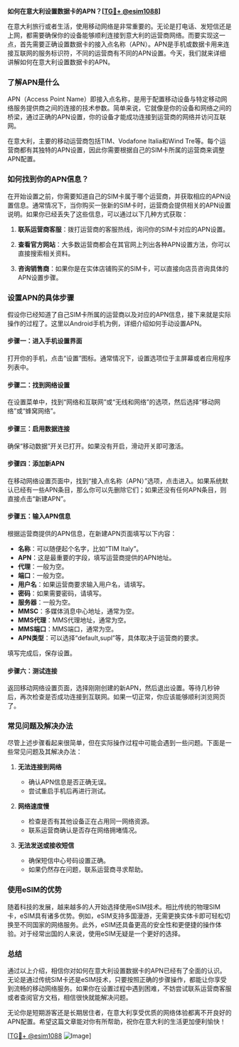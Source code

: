 **如何在意大利设置数据卡的APN？[[TG💪+ @esim1088](https://t.me/s/esim1088)]**

在意大利旅行或者生活，使用移动网络是非常重要的。无论是打电话、发短信还是上网，都需要确保你的设备能够顺利连接到意大利的运营商网络。而要实现这一点，首先需要正确设置数据卡的接入点名称（APN）。APN是手机或数据卡用来连接互联网的服务标识符，不同的运营商有不同的APN设置。今天，我们就来详细讲解如何在意大利设置数据卡的APN。

### 了解APN是什么

APN（Access Point Name）即接入点名称，是用于配置移动设备与特定移动网络服务提供商之间的连接的技术参数。简单来说，它就像是你的设备和网络之间的桥梁，通过正确的APN设置，你的设备才能成功连接到运营商的网络并访问互联网。

在意大利，主要的移动运营商包括TIM、Vodafone Italia和Wind Tre等。每个运营商都有其独特的APN设置，因此你需要根据自己的SIM卡所属的运营商来调整APN配置。

### 如何找到你的APN信息？

在开始设置之前，你需要知道自己的SIM卡属于哪个运营商，并获取相应的APN设置信息。通常情况下，当你购买一张新的SIM卡时，运营商会提供相关的APN设置说明。如果你已经丢失了这些信息，可以通过以下几种方式获取：

1. **联系运营商客服**：拨打运营商的客服热线，询问你的SIM卡对应的APN设置。
   
2. **查看官方网站**：大多数运营商都会在其官网上列出各种APN设置方法，你可以直接搜索相关资料。

3. **咨询销售商**：如果你是在实体店铺购买的SIM卡，可以直接向店员咨询具体的APN设置步骤。

### 设置APN的具体步骤

假设你已经知道了自己SIM卡所属的运营商以及对应的APN信息，接下来就是实际操作的过程了。这里以Android手机为例，详细介绍如何手动设置APN。

#### 步骤一：进入手机设置界面

打开你的手机，点击“设置”图标。通常情况下，设置选项位于主屏幕或者应用程序列表中。

#### 步骤二：找到网络设置

在设置菜单中，找到“网络和互联网”或“无线和网络”的选项，然后选择“移动网络”或“蜂窝网络”。

#### 步骤三：启用数据连接

确保“移动数据”开关已打开。如果没有开启，滑动开关即可激活。

#### 步骤四：添加新APN

在移动网络设置页面中，找到“接入点名称（APN）”选项，点击进入。如果系统默认已经有一些APN条目，那么你可以先删除它们；如果还没有任何APN条目，则直接点击“新建APN”。

#### 步骤五：输入APN信息

根据运营商提供的APN信息，在新建APN页面填写以下内容：
- **名称**：可以随便起个名字，比如“TIM Italy”。
- **APN**：这是最重要的字段，填写运营商提供的APN地址。
- **代理**：一般为空。
- **端口**：一般为空。
- **用户名**：如果运营商要求输入用户名，请填写。
- **密码**：如果需要密码，请填写。
- **服务器**：一般为空。
- **MMSC**：多媒体消息中心地址，通常为空。
- **MMS代理**：MMS代理地址，通常为空。
- **MMS端口**：MMS端口，通常为空。
- **APN类型**：可以选择“default,supl”等，具体取决于运营商的要求。

填写完成后，保存设置。

#### 步骤六：测试连接

返回移动网络设置页面，选择刚刚创建的新APN，然后退出设置。等待几秒钟后，再次检查是否成功连接到互联网。如果一切正常，你应该能够顺利浏览网页了。

### 常见问题及解决办法

尽管上述步骤看起来很简单，但在实际操作过程中可能会遇到一些问题。下面是一些常见问题及其解决办法：

1. **无法连接到网络**
   - 确认APN信息是否正确无误。
   - 尝试重启手机后再进行测试。

2. **网络速度慢**
   - 检查是否有其他设备正在占用同一网络资源。
   - 联系运营商确认是否存在网络拥堵情况。

3. **无法发送或接收短信**
   - 确保短信中心号码设置正确。
   - 如果仍然存在问题，联系运营商寻求帮助。

### 使用eSIM的优势

随着科技的发展，越来越多的人开始选择使用eSIM技术。相比传统的物理SIM卡，eSIM具有诸多优势。例如，eSIM支持多国漫游，无需更换实体卡即可轻松切换至不同国家的网络服务。此外，eSIM还具备更高的安全性和更便捷的操作体验。对于经常出国的人来说，使用eSIM无疑是一个更好的选择。

### 总结

通过以上介绍，相信你对如何在意大利设置数据卡的APN已经有了全面的认识。无论是通过传统SIM卡还是eSIM技术，只要按照正确的步骤操作，都能让你享受到流畅的移动网络服务。如果你在设置过程中遇到困难，不妨尝试联系运营商客服或者查阅官方文档，相信很快就能解决问题。

无论你是短期游客还是长期居住者，在意大利享受优质的网络体验都离不开良好的APN配置。希望这篇文章能对你有所帮助，祝你在意大利的生活更加便利愉快！

[[TG💪+ @esim1088](https://t.me/s/esim1088) ![Image](https://i.postimg.cc/4NQfJmqS/Snipaste-2025-05-13-00-14-12.png)]